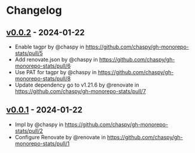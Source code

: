 # Changelog

## [v0.0.2](https://github.com/chaspy/gh-monorepo-stats/compare/v0.0.1...v0.0.2) - 2024-01-22
- Enable tagpr by @chaspy in https://github.com/chaspy/gh-monorepo-stats/pull/5
- Add renovate.json by @chaspy in https://github.com/chaspy/gh-monorepo-stats/pull/6
- Use PAT for tagpr by @chaspy in https://github.com/chaspy/gh-monorepo-stats/pull/8
- Update dependency go to v1.21.6 by @renovate in https://github.com/chaspy/gh-monorepo-stats/pull/7

## [v0.0.1](https://github.com/chaspy/gh-monorepo-stats/commits/v0.0.1) - 2024-01-22
- Impl by @chaspy in https://github.com/chaspy/gh-monorepo-stats/pull/2
- Configure Renovate by @renovate in https://github.com/chaspy/gh-monorepo-stats/pull/1
